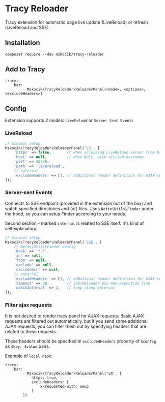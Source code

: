 # Tracy Reloader
Tracy extension for automatic page live update (LiveReload) or refresh (LiveReload and SSE).

## Installation
```
composer require --dev mskocik/tracy-reloader
```

## Add to Tracy

```
tracy:
	bar:
		- Mskocik\TracyReloader\ReloaderPanel(<mode>, <options>, <excludeHeaders>)
```


## Config

Extension supports 2 modes: `LiveReload` or `Server Sent Events`

### LiveReload

```php
// minimal setup
Mskocik\TracyReloader\ReloaderPanel('LR', [
    'https' => false,       // when accessing LiveReload server from https host
    'host' => null,         // when NULL, pick visited hostname 
    'port' => 35729,
    'path' => 'livereload',
    // internal
    'excludeHeaders' => [], // additional header definition for AJAX requests exclusion
]);
```

### Server-sent Events

Connects to SSE endpoint (provided in the extension out of the box) and watch specified directories and (or) files. Uses `Nette\Utils\Finder` under the hood, so you can setup Finder according to your needs.

Second section - marked `internal` is related to SSE itself. It's kind of selfexplanatory.

```php
// minimal setup
Mskocik\TracyReloader\ReloaderPanel('SSE', [   
    // Nette\Utils\Finder config
    'mask' => '*.*',
    'in' => null,
    'from' => null,
    'exclude' => null,
    'excludeDir' => null,
    // internal
    'excludeHeaders' => [], // additional header definition for AJAX requests exclusion
    'timeout' => 30,        // SSE/Reloader.php max execution time
    'watchInterval' => 2,   // loop sleep interval
]);
```

### Filter ajax requests

It is not desired to render tracy panel for AJAX requests. Basic AJAX requests are filtered out automatically, but if you send some additional AJAX requests, you can filter them out by specifying headers that are related to these requests.

These headers should be specified in `excludedHeaders` property of `$config` as `$key: $value` pairs.

Example of `local.neon`:
```
tracy:
	bar:
		- Mskocik\TracyReloader\ReloaderPanel('LR', [ 
			https: true,
			excludeHeaders: [
				x-requested-with: swup
			]
		])
```
